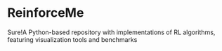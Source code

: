 # ReinforceMe
Sure!A Python-based repository with implementations of RL algorithms, featuring visualization tools and benchmarks
